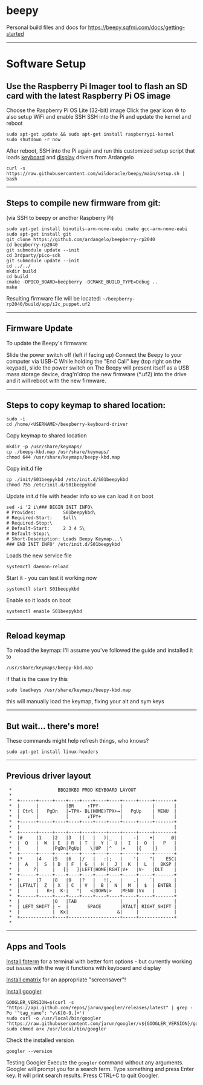 # beepy
Personal build files and docs for https://beepy.sqfmi.com/docs/getting-started

----------------------------------------------------------------
<h1>Software Setup</h1>
<h2>Use the Raspberry Pi Imager tool to flash an SD card with the latest Raspberry Pi OS image</h2>

Choose the Raspberry Pi OS Lite (32-bit) image
Click the gear icon ⚙ to also setup WiFi and enable SSH
SSH into the Pi and update the kernel and reboot
```
sudo apt-get update && sudo apt-get install raspberrypi-kernel
sudo shutdown -r now
```
After reboot, SSH into the Pi again and run this customized setup script that loads [keyboard](https://github.com/ardangelo/beepberry-keyboard-driver) and [display](https://github.com/ardangelo/sharp-drm-driver) drivers from Ardangelo
```
curl -s https://raw.githubusercontent.com/wildoracle/beepy/main/setup.sh | bash
```
----------------------------------------------------------------
<h2>Steps to compile new firmware from git:</h2>
(via SSH to beepy or another Raspberry Pi)

```
sudo apt-get install binutils-arm-none-eabi cmake gcc-arm-none-eabi
sudo apt-get install git
git clone https://github.com/ardangelo/beepberry-rp2040
cd beepberry-rp2040
git submodule update --init
cd 3rdparty/pico-sdk
git submodule update --init
cd ../../
mkdir build
cd build
cmake -DPICO_BOARD=beepberry -DCMAKE_BUILD_TYPE=Debug ..
make
```

Resulting firmware file will be located:
`~/beepberry-rp2040/build/app/i2c_puppet.uf2`

----------------------------------------------------------------
<h2>Firmware Update</h2>
To update the Beepy's firmware:

Slide the power switch off (left if facing up)
Connect the Beepy to your computer via USB-C
While holding the "End Call" key (top right on the keypad), slide the power switch on
The Beepy will present itself as a USB mass storage device, drag'n'drop the new firmware (*.uf2) into the drive and it will reboot with the new firmware.

----------------------------------------------------------------
<h2>Steps to copy keymap to shared location:</h2>

```
sudo -i
cd /home/<USERNAME>/beepberry-keyboard-driver
```
Copy keymap to shared location
```
mkdir -p /usr/share/keymaps/
cp ./beepy-kbd.map /usr/share/keymaps/
chmod 644 /usr/share/keymaps/beepy-kbd.map
```
Copy init.d file
```
cp ./init/S01beepykbd /etc/init.d/S01beepykbd
chmod 755 /etc/init.d/S01beepykbd
```
Update init.d file with header info so we can load it on boot
```
sed -i '2 i\### BEGIN INIT INFO\
# Provides:          S01beepykbd\
# Required-Start:    $all\
# Required-Stop:\
# Default-Start:     2 3 4 5\
# Default-Stop:\
# Short-Description: Loads Beepy Keymap...\
### END INIT INFO' /etc/init.d/S01beepykbd
```
Loads the new service file
```
systemctl daemon-reload
```
Start it - you can test it working now
```
systemctl start S01beepykbd
```
Enable so it loads on boot
```
systemctl enable S01beepykbd
```

-----------------------------------------------------------------
<h2>Reload keymap</h2>
To reload the keymap:
I'll assume you've followed the guide and installed it to 

`/usr/share/keymaps/beepy-kbd.map`

if that is the case try this 

`sudo loadkeys /usr/share/keymaps/beepy-kbd.map`

this will manually load the keymap, fixing your alt and sym keys

-----------------------------------------------------------------
<h2>But wait... there's more!</h2>
These commands might help refresh things, who knows?

`sudo apt-get install linux-headers`

-----------------------------------------------------------------
<h2>Previous driver layout</h2>

```
 *	               BBQ20KBD PMOD KEYBOARD LAYOUT
 *
 *	+------+-----+----+----+----+----+----+-----+-----+-------+
 *	|      |          |BR     ↑TPY-       |           |       |
 *	| Ctrl |   PgDn   |←TPX- BL(HOME)TPX+→|   PgUp    | MENU  |
 *	|      |          |       ↓TPY+       |           |       |
 *	+------+-----+----+----+----+----+----+-----+-----+-------+
 *	|                                                         |
 *	+------+-----+----+----+----+----+----+-----+-----+-------+
 *	|#     |1    |2   |3   |(   |   )|_   |    -|    +|      @|
 *	|  Q   |  W  | E  | R  | T  |  Y |  U |  I  |  O  |   P   |
 *	|      |     |PgDn|PgUp|   \|UP  |^   |=    |{    |}      |
 *	+------+-----+----+----+----+----+----+-----+-----+-------+
 *	|*     |4    |5   |6   |/   |   :|;   |    '|    "|    ESC|
 *	|  A   |  S  | D  | F  | G  |  H |  J |  K  |  L  |  BKSP |
 *	|     ?|     |   [|   ]|LEFT|HOME|RGHT|V+   |V-   |DLT    |
 *	+------+-----+----+----+----+----+----+-----+-----+-------+
 *	|      |7    |8   |9   |?   |   !|,   |    .|    `|       |
 *	|LFTALT|  Z  | X  | C  | V  |  B |  N |  M  |  $  | ENTER |
 *	|      |   K+|  K-|   °|   <|DOWN|>   |MENU |Vx   |       |
 *	+------+-----+----+----+----+----+----+-----+-----+-------+
 *	|            |0   |TAB                |     |             |
 *	| LEFT_SHIFT | ~  |       SPACE       |RTALT| RIGHT_SHIFT |
 *	|            |  Kx|                  &|     |             |
 *	+------------+----+-------------------+-----+-------------+
 *
```
-----------------------------------------------------------------

<h2>Apps and Tools</h2>

[Install fbterm](https://gist.github.com/charlestsai1995/54ab65a87e2e063ea25eb3aec4193fe1) for a terminal with better font options - but currently working out issues with the way it functions with keyboard and display

[Install cmatrix](https://www.linuxfordevices.com/tutorials/linux/install-cmatrix) for an appropriate "screensaver"!

[Install googler](https://lindevs.com/install-googler-on-raspberry-pi/) 
```
GOOGLER_VERSION=$(curl -s "https://api.github.com/repos/jarun/googler/releases/latest" | grep -Po '"tag_name": "v\K[0-9.]+')
sudo curl -o /usr/local/bin/googler "https://raw.githubusercontent.com/jarun/googler/v${GOOGLER_VERSION}/googler"
sudo chmod a+x /usr/local/bin/googler
```
Check the installed version
```
googler --version
```
Testing Googler
Execute the `googler` command without any arguments.
Googler will prompt you for a search term. Type something and press Enter key. It will print search results. Press CTRL+C to quit Googler.

